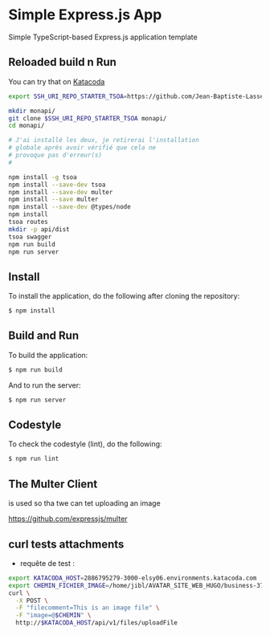 # Simple Express.js App

Simple TypeScript-based Express.js application template

## Reloaded build n Run

You can try that on [Katacoda](https://www.katacoda.com/courses/nodejs/playground)

```bash
export SSH_URI_REPO_STARTER_TSOA=https://github.com/Jean-Baptiste-Lasselle/tsoa-upload-download

mkdir monapi/
git clone $SSH_URI_REPO_STARTER_TSOA monapi/
cd monapi/

# J'ai installé les deux, je retirerai l'installation
# globale après avoir vérifié que cela ne
# provoque pas d'erreur(s)
#

npm install -g tsoa
npm install --save-dev tsoa
npm install --save-dev multer
npm install --save multer
npm install --save-dev @types/node
npm install
tsoa routes
mkdir -p api/dist
tsoa swagger
npm run build
npm run server
```
## Install
To install the application, do the following after cloning the repository:
```bash
$ npm install
```

## Build and Run
To build the application:
```bash
$ npm run build
```

And to run the server:
```bash
$ npm run server
```

## Codestyle
To check the codestyle (lint), do the following:
```bash
$ npm run lint
```


## The Multer Client

is used so tha twe can tet uploading an image

https://github.com/expressjs/multer


## curl tests attachments

* requête de test :
```bash
export KATACODA_HOST=2886795279-3000-elsy06.environments.katacoda.com
export CHEMIN_FICHIER_IMAGE=/home/jibl/AVATAR_SITE_WEB_HUGO/business-374-127189.png
curl \
  -X POST \
  -F "filecomment=This is an image file" \
  -F "image=@$CHEMIN" \
  http://$KATACODA_HOST/api/v1/files/uploadFile
```
